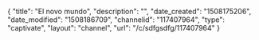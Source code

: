 {
    "title": "El novo mundo",
    "description": "",
    "date_created": "1508175206",
    "date_modified": "1508186709",
    "channelid": "117407964",
    "type": "captivate",
    "layout": "channel",
    "url": "\/c\/sdfgsdfg\/117407964"
}